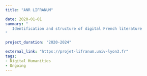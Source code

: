 ```yaml
---
title: "ANR LIFRANUM"

date: 2020-01-01
summary: "
   Identification and structure of digital French literature
"

project_duration: "2020-2024"

external_link: "https://projet-lifranum.univ-lyon3.fr"
tags:
- Digital Humanities
- Ongoing
---
```

